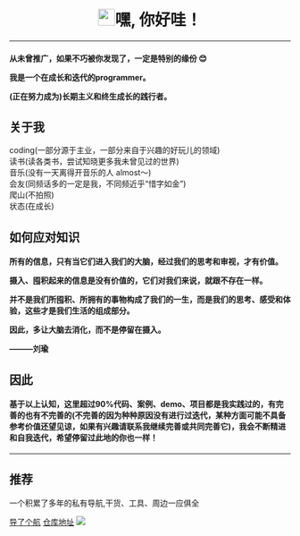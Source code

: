 

<h1 align="center"><img src="https://raw.githubusercontent.com/iampavangandhi/iampavangandhi/master/gifs/Hi.gif" width="30px">嘿, 你好哇！</h1>

---- 


<h4>
<p>从未曾推广，如果不巧被你发现了，一定是特别的缘份 😊 </p>
<p>我是一个在成长和迭代的programmer。  </p>
<p>(正在努力成为)长期主义和终生成长的践行者。</p>
</h4>

## 关于我

coding(一部分源于主业，一部分来自于兴趣的好玩儿的领域)    
读书(读各类书，尝试知晓更多我未曾见过的世界)    
音乐(没有一天离得开音乐的人 almost～)    
会友(同频话多的一定是我，不同频近乎“惜字如金”)  
爬山(不拍照)    
状态(在成长)


## 如何应对知识
<h4>
<p> 所有的信息，只有当它们进入我们的大脑，经过我们的思考和审视，才有价值。  </p>
<p>摄入、囤积起来的信息是没有价值的，它们对我们来说，就跟不存在一样。  </p>
<p>并不是我们所囤积、所拥有的事物构成了我们的一生，而是我们的思考、感受和体验，这些才是我们生活的组成部分。  </p>
<p>因此，多让大脑去消化，而不是停留在摄入。</p>
<p>———刘瑜</p>
</h4>


## 因此
<h4>基于以上认知，这里超过90%代码、案例、demo、项目都是我实践过的，有完善的也有不完善的(不完善的因为种种原因没有进行过迭代，某种方面可能不具备参考价值还望见谅，如果有兴趣请联系我继续完善或共同完善它)，我会不断精进和自我迭代，希望停留过此地的你也一样！</h4>

---- 



## 推荐
一个积累了多年的私有导航,干货、工具、周边一应俱全  

[导了个航](https://wwnav.netlify.app/) [仓库地址](https://github.com/vannvan/adoerww/tree/master/nav-refactor)
![](https://tva1.sinaimg.cn/large/008vxvgGgy1h8nbplny62j31ff0u0wmi.jpg) 
